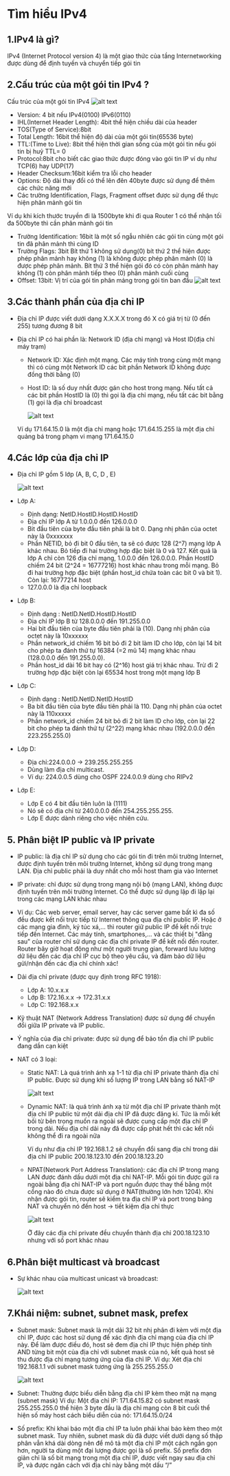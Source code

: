 # Tìm hiểu IPv4

 ## 1.IPv4 là gì?
   IPv4 (Internet Protocol version 4) là một giao thức của tầng Internetworking được dùng để định tuyến và chuyển tiếp gói tin 
 ## 2.Cấu trúc của một gói tin IPv4 ?
   Cấu trúc của một gói tin IPv4
      ![alt text](../image/3_khuon_dang_ban_tin.png)

  + Version: 4 bit nếu IPv4(0100) IPv6(0110)
  + IHL(Internet Header Length): 4bit thể hiện chiều dài của header
  + TOS(Type of Service):8bit
  + Total Length: 16bit thể hiện độ dài của một gói tin(65536 byte)
  + TTL:(Time to Live): 8bit thể hiện  thời gian sống của một gói tin nếu gói tin bị huỷ TTL= 0
  + Protocol:8bit cho biết các giao thức được đóng vào gói tin IP ví dụ như TCP(6) hay UDP(17)
  + Header Checksum:16bit kiểm tra lỗi cho header
  + Options: Độ dài thay đổi có thể lên đên 40byte được sử dụng để thêm các chức năng mới 
  + Các trường Identification, Flags, Fragment offset được sử dụng để thực hiện phân mảnh gói tin
 
  Ví dụ khi kích thước truyền đi là 1500byte khi đi qua Router 1 có thể nhận tối đa 500byte thì cần phân mảnh gói tin

  + Trường Identification: 16bit là một số ngẫu nhiên các gói tin cùng một gói tin đã phân mảnh thì cùng ID
  + Trường Flags: 3bit Bít thứ 1 không sử dụng(0) bít thứ 2 thể hiện được phép phân mảnh hay không (1) là không được phép phân mảnh (0) là được phép phân mảnh. Bít thứ 3 thể hiện gói đó có còn phân mảnh hay không (1) còn phân mảnh tiếp theo (0) phân mảnh cuối cùng 
  + Offset: 13bit: Vị trí của gói tin phân mảng trong gói tin ban đầu
       ![alt text](<../image/Screenshot 2024-03-18 094615.png>)

## 3.Các thành phần của địa chỉ IP
  - Địa chỉ IP được viết dưới dạng X.X.X.X trong đó X có giá trị từ (0 đến 255) tương đương 8 bit 
  - Địa chỉ IP có hai phần là: Network ID (địa chỉ mạng) và Host ID(địa chỉ máy trạm)
    + Network ID: Xác định một mạng. Các máy tính trong cùng một mạng thì có cùng một Network ID các bit phần Network ID không được đồng thời bằng (0)
    + Host ID: là số duy nhất được gán cho host trong mạng. Nếu tất cả các bit phần HostID là (0) thì gọi là địa chỉ mạng, nếu tất các bit bằng (1) gọi là địa chỉ broadcast  
     
       ![alt text](../image/4_thanh_phan.png)

    Ví dụ 171.64.15.0 là một địa chỉ mạng hoặc 171.64.15.255 là một địa chỉ quảng bá trong phạm vi mạng 171.64.15.0

## 4.Các lớp của địa chỉ IP
  - Địa chỉ IP gồm 5 lớp (A, B, C, D , E)
   
       ![alt text](<../image/Screenshot 2024-03-18 102115.png>)

  - Lớp A:
    + Định dạng: NetID.HostID.HostID.HostID
    + Địa chỉ IP lớp A từ 1.0.0.0 đến 126.0.0.0
    + Bit đầu tiên của byte đầu tiên phải là bit 0. Dạng nhị phân của octet này là 0xxxxxxx
    + Phần NETID, bỏ đi bit 0 đầu tiên, ta sẽ có được 128 (2^7) mạng lớp A khác nhau. Bỏ tiếp đi hai trường hợp đặc biệt là 0 và 127. Kết quả là lớp A chỉ còn 126 địa chỉ mạng, 1.0.0.0 đến 126.0.0.0. Phần HostID chiếm 24 bit (2^24 = 16777216) host khác nhau trong mỗi mạng. Bỏ đi hai trường hợp đặc biệt (phần host_id chứa toàn các bit 0 và bit 1). Còn lại: 16777214 host
    + 127.0.0.0 là địa chỉ loopback
 - Lớp B: 
   + Định dạng : NetID.NetID.HostID.HostID
   + Địa chỉ IP lớp B từ 128.0.0.0 đến 191.255.0.0
   + Hai bit đầu tiên của byte đầu tiên phải là (10). Dạng nhị phân của octet này là 10xxxxxx
   + Phần network_id chiếm 16 bit bỏ đi 2 bit làm ID cho lớp, còn lại 14 bit cho phép ta đánh thứ tự 16384 (=2 mũ 14) mạng khác nhau (128.0.0.0 đến 191.255.0.0).
   + Phần host_id dài 16 bit hay có (2^16) host giá trị khác nhau. Trừ đi 2 trường hợp đặc biệt còn lại 65534 host trong một mạng lớp B
 - Lớp C:
   + Định dạng : NetID.NetID.NetID.HostID
   + Ba bit đầu tiên của byte đầu tiên phải là 110. Dạng nhị phân của octet này là 110xxxxx  
   + Phần network_id chiếm 24 bit bỏ đi 2 bit làm ID cho lớp, còn lại 22 bit cho phép ta đánh thứ tự (2^22) mạng khác nhau (192.0.0.0 đến 223.255.255.0)
 - Lớp D:
   + Địa chỉ:224.0.0.0 -> 239.255.255.255 
   + Dùng làm địa chỉ multicast. 
   + Ví dụ: 224.0.0.5 dùng cho OSPF 
            224.0.0.9 dùng cho RIPv2 
 - Lớp E:
   + Lớp E có 4 bit đầu tiên luôn là (1111)
   + Nó sẽ có địa chỉ từ 240.0.0.0 đến 254.255.255.255.
   + Lớp E được dành riêng cho việc nhiên cứu.
## 5. Phân biệt IP public và IP private
  - IP public: là địa chỉ IP sử dụng cho các gói tin đi trên môi trường Internet, được định tuyến trên môi trường Internet, không sử dụng trong mạng LAN. Địa chỉ public phải là duy nhất cho mỗi host tham gia vào Internet
 
  - IP private: chỉ được sử dụng trong mạng nội bộ (mạng LAN), không được định tuyến trên môi trường Internet. Có thể được sử dụng lặp đi lặp lại trong các mạng LAN khác nhau
   
  - Ví dụ: Các web server, email server, hay các server game bất kì đa số đều được kết nối trực tiếp từ Internet thông qua địa chỉ public IP. Hoặc ở các mạng gia đình, ký túc xá,... thì router giữ public IP để kết nối trực tiếp đến Internet. Các máy tính, smartphones,... và các thiết bị "đằng sau" của router chỉ sử dụng các địa chỉ private IP để kết nối đến router. Router bây giờ hoạt động như một người trung gian, forward lưu lượng dữ liệu đến các địa chỉ IP cục bộ theo yêu cầu, và đảm bảo dữ liệu gửi/nhận đến các địa chỉ chính xác!
   
  - Dải địa chỉ private (được quy định trong RFC 1918): 
    + Lớp A: 10.x.x.x 
    + Lớp B: 172.16.x.x -> 172.31.x.x 
    + Lớp C: 192.168.x.x
     
  - Kỹ thuật NAT (Network Address Translation) được sử dụng để chuyển đổi giữa IP private và IP public. 
  - Ý nghĩa của địa chỉ private: được sử dụng để bảo tồn địa chỉ IP public đang dần cạn kiệt
  - NAT có 3 loại:
    + Static NAT: Là quá trình ánh xạ 1-1 từ địa chỉ IP private thành địa chỉ IP public. Được sử dụng khi số lượng IP trong LAN bằng số NAT-IP
     
       ![alt text](<../image/Screenshot 2024-03-18 105851.png>)

    + Dynamic NAT: là quá trình ánh xạ từ một địa chỉ IP private thành một địa chỉ IP public từ một dải địa chỉ IP đã được đăng kí. Tức là mỗi kết bối từ bên trong muốn ra ngoài sẽ được cung cấp một địa chỉ IP trong dải. Nếu địa chỉ dải này đã được cấp phát hết thì các kết nối không thể đi ra ngoài nữa
     
      Ví dụ như địa chỉ IP 192.168.1.2 sẽ chuyển đổi sang địa chỉ trong dải địa chỉ IP public 200.18.123.10 đến 200.18.123.20

    + NPAT(Network Port Address Translation): các địa chỉ IP trong mạng LAN được đánh dấu dưới một địa chỉ NAT-IP. Mỗi gói tin được gửi ra ngoài bằng địa chỉ NAT-IP và port nguồn được thay thế bằng một cổng nào đó chưa được sử dụng ở NAT(thường lớn hơn 1204). Khi nhận được gói tin, router sẽ kiểm tra địa chỉ IP và port trong bảng NAT và chuyển nó đến host -> tiết kiệm địa chỉ thực
     
       ![alt text](<../image/Screenshot 2024-03-18 110945.png>)

      Ở đây các địa chỉ private đều chuyển thành địa chỉ 200.18.123.10 nhưng với số port khác nhau
## 6.Phân biệt multicast và broadcast
   - Sự khác nhau của multicast unicast và broadcast:
       
     ![alt text](<../image/Screenshot 2024-03-18 112433.png>)
## 7.Khái niệm: subnet, subnet mask, prefex
   - Subnet mask: Subnet mask là một dải 32 bit nhị phân đi kèm với một địa chỉ IP, được các host sử dụng để xác định địa chỉ mạng của địa chỉ IP này. Để làm được điều đó, host sẽ đem địa chỉ IP thực hiện phép tính AND từng bit một của địa chỉ với subnet mask của nó, kết quả host sẽ thu được địa chỉ mạng tương ứng của địa chỉ IP. 
   Ví dụ: Xét địa chỉ 192.168.1.1 với subnet mask tương ứng là 255.255.255.0
    
     ![alt text](<../image/Screenshot 2024-03-18 113340.png>)

   - Subnet: Thường được biểu diễn bằng địa chỉ IP kèm theo mặt nạ mạng (subnet mask)
   Ví dụ: Một địa chỉ IP: 171.64.15.82 có subnet mask 255.255.255.0 thể hiện 3 byte đầu là địa chỉ mạng còn 8 bit cuối thể hiện số máy host cách biểu diễn của nó: 171.64.15.0/24

   - Số prefix: Khi khai báo một địa chỉ IP ta luôn phải khai báo kèm theo một subnet mask. Tuy nhiên, subnet mask dù đã được viết dưới dạng số thập phân vẫn khá dài dòng nên để mô tả một địa chỉ IP một cách ngắn gọn hơn, người ta dùng một đại lượng được gọi là số prefix. Số prefix đơn giản chỉ là số bit mạng trong một địa chỉ IP, được viết ngay sau địa chỉ IP, và được ngăn cách với địa chỉ này bằng một dấu “/”
                              